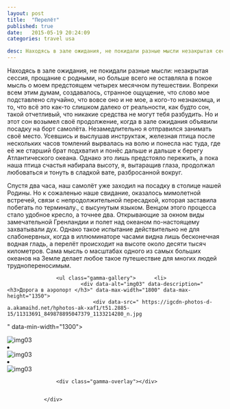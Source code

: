 ```yaml
---
layout: post
title:  "Перелёт"
published: true
date:   2015-05-19 20:24:09
categories: travel usa

desc: Находясь в зале ожидания, не покидали разные мысли незакрытая сессия, прощание с родными, но больше всего не оставляла в покое мысль о моем предстоящем  четырех месячном путешествии. Вопреки всем этим думам...
---
```


Находясь в зале ожидания, не покидали разные мысли: незакрытая сессия, прощание с родными, но больше всего не оставляла в покое мысль о моем предстоящем  четырех месячном путешествии. Вопреки всем этим думам, создавалось, странное ощущение, что слово мое подставлено случайно, что вовсе оно и не мое, а кого-то незнакомца, и то, что всё это как-то слишком далеко от реальности, как будто сон, такой отчетливый, что никакие средства не могут тебя разбудить. Но и этот сон возымел своё продолжение, когда в зале ожидания объявили посадку на борт самолёта. Незамедлительно я отправился занимать своё место. Усевшись и выслушав инструктаж, железная птица после нескольких часов томлений вырвалась на волю и понесла нас туда, где её же старший брат подхватил и понёс дальше и дальше к берегу Атлантического океана.  Однако это лишь предстояло пережить, а пока наша птица счастья набирала высоту, я, вытаращив глаза, продолжал любоваться и тонуть в сладкой вате, разбросанной вокруг. 

Спустя два часа, наш самолёт уже заходил на посадку в столице нашей Родины. Но к сожаленью наше свидание, оказалось мимолетной встречей, связи с непродолжительной пересадкой, которая заставила побегать по терминалу., с высунутым языком. Венцом этого процесса стало удобное кресло, а точнее два. Открывающие за окном виды замечательной Гренландии и полет над океаном по-настоящему захватывали дух. Однако такое испытание действительно  не для слабонервных, когда в иллюминаторе часами видна лишь бесконечная водная гладь, а перелёт происходит на высоте около десяти тысяч километров. Сама мысль о масштабах одного из самых больших океанов на Земле делает любое такое путешествие для многих людей труднопереносимым. 

<div class="gamma-container gamma-loading" id="gamma-container">

					<ul class="gamma-gallery"> 		<li>
							<div data-alt="img03" data-description="<h3>Дорога в аэропорт </h3>" data-max-width="1800" data-max-height="1350">
								<div data-src=" https://igcdn-photos-d-a.akamaihd.net/hphotos-ak-xaf1/t51.2885-15/11313691_849878895047379_1133214280_n.jpg
" data-min-width="1300"></div>
								<div data-src=" https://igcdn-photos-d-a.akamaihd.net/hphotos-ak-xaf1/t51.2885-15/11313691_849878895047379_1133214280_n.jpg
" data-min-width="1000"></div>
								<div data-src=" https://igcdn-photos-d-a.akamaihd.net/hphotos-ak-xaf1/t51.2885-15/11313691_849878895047379_1133214280_n.jpg
" data-min-width="700"></div>
								<div data-src=" https://igcdn-photos-d-a.akamaihd.net/hphotos-ak-xaf1/t51.2885-15/11313691_849878895047379_1133214280_n.jpg
" data-min-width="300"></div>
								<div data-src=" https://igcdn-photos-d-a.akamaihd.net/hphotos-ak-xaf1/t51.2885-15/11313691_849878895047379_1133214280_n.jpg
" data-min-width="200"></div>
								<div data-src=" https://igcdn-photos-d-a.akamaihd.net/hphotos-ak-xaf1/t51.2885-15/11313691_849878895047379_1133214280_n.jpg
" data-min-width="140"></div>
								<div data-src=" https://igcdn-photos-d-a.akamaihd.net/hphotos-ak-xaf1/t51.2885-15/11313691_849878895047379_1133214280_n.jpg
"></div>
								<noscript>
									<img src=" https://igcdn-photos-d-a.akamaihd.net/hphotos-ak-xaf1/t51.2885-15/11313691_849878895047379_1133214280_n.jpg
" alt="img03"/>
								</noscript>
							</div>
						</li> 		<li>
							<div data-alt="img03" data-description="<h3>Перелет </h3>" data-max-width="1800" data-max-height="1350">
								<div data-src=" https://igcdn-photos-f-a.akamaihd.net/hphotos-ak-xaf1/t51.2885-15/11325174_1592988404292509_1965082856_n.jpg
" data-min-width="1300"></div>
								<div data-src=" https://igcdn-photos-f-a.akamaihd.net/hphotos-ak-xaf1/t51.2885-15/11325174_1592988404292509_1965082856_n.jpg
" data-min-width="1000"></div>
								<div data-src=" https://igcdn-photos-f-a.akamaihd.net/hphotos-ak-xaf1/t51.2885-15/11325174_1592988404292509_1965082856_n.jpg
" data-min-width="700"></div>
								<div data-src=" https://igcdn-photos-f-a.akamaihd.net/hphotos-ak-xaf1/t51.2885-15/11325174_1592988404292509_1965082856_n.jpg
" data-min-width="300"></div>
								<div data-src=" https://igcdn-photos-f-a.akamaihd.net/hphotos-ak-xaf1/t51.2885-15/11325174_1592988404292509_1965082856_n.jpg
" data-min-width="200"></div>
								<div data-src=" https://igcdn-photos-f-a.akamaihd.net/hphotos-ak-xaf1/t51.2885-15/11325174_1592988404292509_1965082856_n.jpg
" data-min-width="140"></div>
								<div data-src=" https://igcdn-photos-f-a.akamaihd.net/hphotos-ak-xaf1/t51.2885-15/11325174_1592988404292509_1965082856_n.jpg
"></div>
								<noscript>
									<img src=" https://igcdn-photos-f-a.akamaihd.net/hphotos-ak-xaf1/t51.2885-15/11325174_1592988404292509_1965082856_n.jpg
" alt="img03"/>
								</noscript>
							</div>
						</li> 		<li>
							<div data-alt="img03" data-description="<h3>В процессе </h3>" data-max-width="1800" data-max-height="1350">
								<div data-src=" https://pp.vk.me/c623917/v623917002/2ddb5/N1hNtpXdDw0.jpg " data-min-width="1300"></div>
								<div data-src=" https://pp.vk.me/c623917/v623917002/2ddb5/N1hNtpXdDw0.jpg " data-min-width="1000"></div>
								<div data-src=" https://pp.vk.me/c623917/v623917002/2ddb5/N1hNtpXdDw0.jpg " data-min-width="700"></div>
								<div data-src=" https://pp.vk.me/c623917/v623917002/2ddb5/N1hNtpXdDw0.jpg " data-min-width="300"></div>
								<div data-src=" https://pp.vk.me/c623917/v623917002/2ddb5/N1hNtpXdDw0.jpg " data-min-width="200"></div>
								<div data-src=" https://pp.vk.me/c623917/v623917002/2ddb5/N1hNtpXdDw0.jpg " data-min-width="140"></div>
								<div data-src=" https://pp.vk.me/c623917/v623917002/2ddb5/N1hNtpXdDw0.jpg "></div>
								<noscript>
									<img src=" https://pp.vk.me/c623917/v623917002/2ddb5/N1hNtpXdDw0.jpg " alt="img03"/>
								</noscript>
							</div>
						</li>					</ul>

					<div class="gamma-overlay"></div>


				</div>